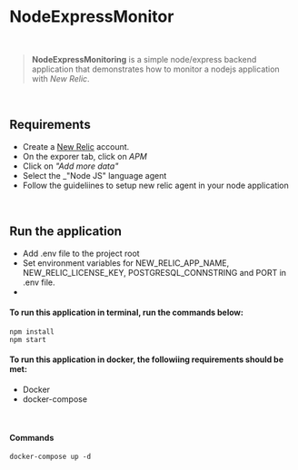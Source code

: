 # NodeExpressMonitor

<br>

> **NodeExpressMonitoring** is a simple node/express backend application that demonstrates how to monitor a nodejs application with _New Relic_.

<br>

## Requirements

- Create a [New Relic](https://newrelic.com/) account.
- On the exporer tab, click on _APM_
- Click on _"Add more data"_
- Select the _"Node JS" language agent
- Follow the guideliines to setup new relic agent in your node application

<br>

## Run the application

- Add .env file to the project root
- Set environment variables for NEW_RELIC_APP_NAME,
    NEW_RELIC_LICENSE_KEY, POSTGRESQL_CONNSTRING and PORT in .env file.
-

#### To run this application in terminal, run the commands below:
```
npm install
npm start
```

#### To run this application in docker, the followiing requirements should be met:

- Docker []()
- docker-compose []()

<br>

#### Commands

```
docker-compose up -d
```

